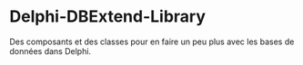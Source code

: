 # Delphi-DBExtend-Library
Des composants et des classes pour en faire un peu plus avec les bases de données dans Delphi.

